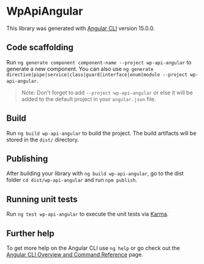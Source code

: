 # WpApiAngular

This library was generated with [Angular CLI](https://github.com/angular/angular-cli) version 15.0.0.

## Code scaffolding

Run `ng generate component component-name --project wp-api-angular` to generate a new component. You can also use `ng generate directive|pipe|service|class|guard|interface|enum|module --project wp-api-angular`.
> Note: Don't forget to add `--project wp-api-angular` or else it will be added to the default project in your `angular.json` file. 

## Build

Run `ng build wp-api-angular` to build the project. The build artifacts will be stored in the `dist/` directory.

## Publishing

After building your library with `ng build wp-api-angular`, go to the dist folder `cd dist/wp-api-angular` and run `npm publish`.

## Running unit tests

Run `ng test wp-api-angular` to execute the unit tests via [Karma](https://karma-runner.github.io).

## Further help

To get more help on the Angular CLI use `ng help` or go check out the [Angular CLI Overview and Command Reference](https://angular.io/cli) page.
